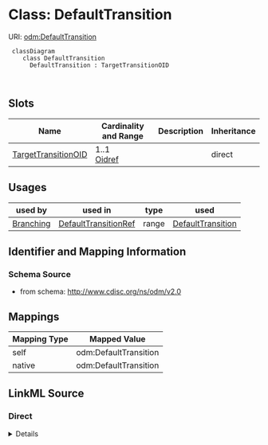# Class: DefaultTransition



URI: [odm:DefaultTransition](http://www.cdisc.org/ns/odm/v2.0/DefaultTransition)



```mermaid
 classDiagram
    class DefaultTransition
      DefaultTransition : TargetTransitionOID
        
      
```




<!-- no inheritance hierarchy -->


## Slots

| Name | Cardinality and Range | Description | Inheritance |
| ---  | --- | --- | --- |
| [TargetTransitionOID](TargetTransitionOID.md) | 1..1 <br/> [Oidref](Oidref.md) |  | direct |





## Usages

| used by | used in | type | used |
| ---  | --- | --- | --- |
| [Branching](Branching.md) | [DefaultTransitionRef](DefaultTransitionRef.md) | range | [DefaultTransition](DefaultTransition.md) |






## Identifier and Mapping Information







### Schema Source


* from schema: http://www.cdisc.org/ns/odm/v2.0





## Mappings

| Mapping Type | Mapped Value |
| ---  | ---  |
| self | odm:DefaultTransition |
| native | odm:DefaultTransition |





## LinkML Source

<!-- TODO: investigate https://stackoverflow.com/questions/37606292/how-to-create-tabbed-code-blocks-in-mkdocs-or-sphinx -->

### Direct

<details>
```yaml
name: DefaultTransition
from_schema: http://www.cdisc.org/ns/odm/v2.0
slots:
- TargetTransitionOID
slot_usage:
  TargetTransitionOID:
    name: TargetTransitionOID
    domain_of:
    - TargetTransition
    - DefaultTransition
    range: oidref
    required: true
class_uri: odm:DefaultTransition

```
</details>

### Induced

<details>
```yaml
name: DefaultTransition
from_schema: http://www.cdisc.org/ns/odm/v2.0
slot_usage:
  TargetTransitionOID:
    name: TargetTransitionOID
    domain_of:
    - TargetTransition
    - DefaultTransition
    range: oidref
    required: true
attributes:
  TargetTransitionOID:
    name: TargetTransitionOID
    from_schema: http://www.cdisc.org/ns/odm/v2.0
    rank: 1000
    alias: TargetTransitionOID
    owner: DefaultTransition
    domain_of:
    - TargetTransition
    - DefaultTransition
    range: oidref
    required: true
class_uri: odm:DefaultTransition

```
</details>